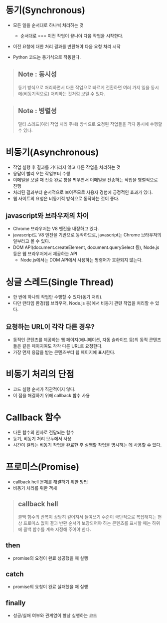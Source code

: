 
# 동기(Synchronous)

- 모든 일을 순서대로 하나씩 처리하는 것
  - 순서대로 === 이전 작업이 끝나야 다음 작업을 시작한다.

- 이전 요청에 대한 처리 결과를 반환해야 다음 요청 처리 시작
- Python 코드는 동기식으로 작동한다.

> ## Note : 동시성
> 동기 방식으로 처리하면서 다른 작업으로 빠르게 전환하면 여러 가지 일을 동시에(비동기적으로) 처리하는 것처럼 보일 수 있다.

> ## Note : 병렬성
> 멀티 스레드(여러 작업 처리 주체) 방식으로 요청된 작업들을 각자 동시에 수행할 수 있다.

# 비동기(Asynchronous)

- 작업 실행 후 결과를 기다리지 않고 다른 작업을 처리하는 것
- 응답이 빨리 오는 작업부터 수행
- 이메일을 보낼 때 전송 완료 창을 띄우면서 이메일을 전송하는 작업을 병렬적으로 진행
- 처리된 결과부터 순서적으로 보여주므로 사용자 경험에 긍정적인 효과가 있다.
- 웹 사이트의 요청은 비동기적 방식으로 동작하는 것이 좋다.

## javascript와 브라우저의 차이

- Chrome 브라우저는 V8 엔진을 내장하고 있다.
- javascript도 V8 엔진을 기반으로 동작하므로, javascript는 Chrome 브라우저의 일부라고 볼 수 있다.
- DOM API(document.createElement, document.querySelect 등), Node.js 등은 웹 브라우저에서 제공하는 API
  - Node.js에서는 DOM API에서 사용하는 명령어가 호환되지 않는다.

# 싱글 스레드(Single Thread)

- 한 번에 하나의 작업만 수행할 수 있다(동기 처리).
- 다만 런타임 환경(웹 브라우저, Node.js 등)에서 비동기 관련 작업을 처리할 수 있다.

## 요청하는 URL이 각각 다른 경우?

- 동적인 콘텐츠를 제공하는 웹 페이지(애니메이션, 자동 슬라이드 등)의 동적 콘텐츠들은 같은 페이지여도 각각 다른 URL로 요청한다.
- 가장 먼저 응답을 받는 콘텐츠부터 웹 페이지에 표시한다.

# 비동기 처리의 단점

- 코드 실행 순서가 직관적이지 않다.
- 이 점을 해결하기 위해 callback 함수 사용

# Callback 함수

- 다른 함수의 인자로 전달되는 함수
- 동기, 비동기 처리 모두에서 사용
- 시간이 걸리는 비동기 작업을 완료한 후 실행할 작업을 명시하는 데 사용할 수 있다.

# 프로미스(Promise)

- callback hell 문제를 해결하기 위한 방법
- 비동기 처리를 위한 객체

> ## callback hell
> 콜백 함수의 반복이 상당히 깊어져서 들여쓰기 수준이 극단적으로 복잡해지는 현상
> 프로미스 없이 결과 반환 순서가 보장되어야 하는 콘텐츠를 표시할 때는 하위에 콜백 함수를 계속 지정해 주어야 한다.

## then

- promise의 요청이 완료 성공했을 때 실행

## catch

- promise의 요청이 완료 실패했을 때 실행

## finally

- 성공/실패 여부와 관계없이 항상 실행하는 코드


